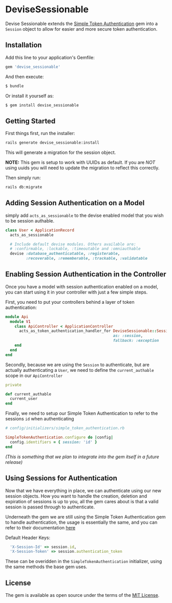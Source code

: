 # DeviseSessionable
Devise Sessionable extends the  [Simple Token Authentication](https://github.com/gonzalo-bulnes/simple_token_authentication) gem into a `Session` object to allow for easier and more secure token authentication.

## Installation
Add this line to your application's Gemfile:

```ruby
gem 'devise_sessionable'
```

And then execute:
```bash
$ bundle
```

Or install it yourself as:
```bash
$ gem install devise_sessionable
```

## Getting Started

First things first, run the installer:

```bash 
rails generate devise_sessionable:install
```

This will generate a migration for the session object.

**NOTE:** This gem is setup to work with UUIDs as default. If you are _NOT_ using uuids you will need to update the migration to reflect this correctly. 

Then simply run:

```bash 
rails db:migrate
```

## Adding Session Authentication on a Model

simply add `acts_as_sessionable` to the devise enabled model that you wish to be session authable.

```ruby
class User < ApplicationRecord
  acts_as_sessionable

  # Include default devise modules. Others available are:
  # :confirmable, :lockable, :timeoutable and :omniauthable
  devise :database_authenticatable, :registerable,
         :recoverable, :rememberable, :trackable, :validatable
```

## Enabling Session Authentication in the Controller

Once you have a model with session authentication enabled on a model, you can start using it in your controller with just a few simple steps. 

First, you need to put your controllers behind a layer of token authentication:

```ruby 
module Api
  module V1
    class ApiController < ApplicationController
      acts_as_token_authentication_handler_for DeviseSessionable::Session,
                                               as: :session,
                                               fallback: :exception
    end
  end
end
```

Secondly, because we are using the `Session` to authenticate, but are actually authenticating a `User`, we need to define the `current_authable` scope in our `ApiController`

```ruby
private 

def current_authable
  current_user
end
```

Finally, we need to setup our Simple Token Authentication to refer to the sessions `id` when authenticating

```ruby 
# config/initializers/simple_token_authentication.rb

SimpleTokenAuthentication.configure do |config|
  config.identifiers = { session: 'id' }
end
```

_(This is something that we plan to integrate into the gem itself in a future release)_

## Using Sessions for Authentication

Now that we have everything in place, we can authenticate using our new session objects. How you want to handle the creation, deletion and expiration of sessions is up to you, all the gem cares about is that a valid session is passed through to authenticate.

Underneath the gem we are still using the Simple Token Authentication gem to handle authentication, the usage is essentially the same, and you can refer to their documentation [here](https://github.com/gonzalo-bulnes/simple_token_authentication#usage)

Default Header Keys:

```ruby  
  'X-Session-Id' => session.id,
  'X-Session-Token' => session.authentication_token
```

These can be overidden in the `SimpleTokenAuthentication` initializer, using the same methods the base gem uses.

## License
The gem is available as open source under the terms of the [MIT License](http://opensource.org/licenses/MIT).
